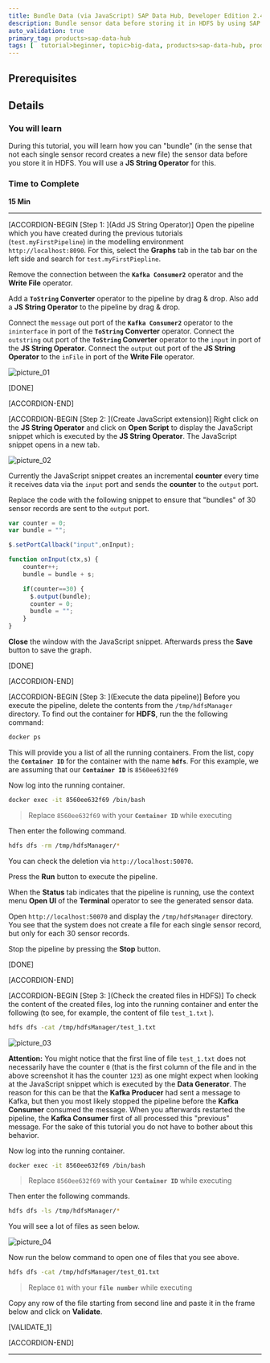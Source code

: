 ```yaml
---
title: Bundle Data (via JavaScript) SAP Data Hub, Developer Edition 2.4
description: Bundle sensor data before storing it in HDFS by using SAP Data Hub, developer edition 2.4.
auto_validation: true
primary_tag: products>sap-data-hub
tags: [  tutorial>beginner, topic>big-data, products>sap-data-hub, products>sap-vora ]
---
```


## Prerequisites

## Details
### You will learn  
During this tutorial, you will learn how you can "bundle" (in the sense that not each single sensor record creates a new file) the sensor data before you store it in HDFS. You will use a **JS String Operator** for this.

### Time to Complete
**15 Min**

---

[ACCORDION-BEGIN [Step 1: ](Add JS String Operator)]
Open the pipeline which you have created during the previous tutorials (`test.myFirstPipeline`) in the modelling environment `http://localhost:8090`. For this, select the **Graphs** tab in the tab bar on the left side and search for `test.myFirstPiepline`.

Remove the connection between the **`Kafka Consumer2`** operator and the **Write File** operator.

Add a **`ToString` Converter** operator to the pipeline by drag & drop. Also add a **JS String Operator** to the pipeline by drag & drop.

Connect the `message` out port of the **`Kafka Consumer2`** operator to the `ininterface` in port of the **`ToString` Converter** operator. Connect the `outstring` out port of the **`ToString` Converter** operator to the `input` in port of the **JS String Operator**. Connect the `output` out port of the **JS String Operator** to the `inFile` in port of the **Write File** operator.

![picture_01](./datahub-pipelines-v2-bundledata_01.png)  

[DONE]

[ACCORDION-END]

[ACCORDION-BEGIN [Step 2: ](Create JavaScript extension)]
Right click on the **JS String Operator** and click on **Open Script** to display the JavaScript snippet which is executed by the **JS String Operator**. The JavaScript snippet opens in a new tab.

![picture_02](./datahub-pipelines-v2-bundledata_02.png)  

Currently the JavaScript snippet creates an incremental **counter** every time it receives data via the `input` port and sends the **counter** to the `output` port.

Replace the code with the following snippet to ensure that "bundles" of 30 sensor records are sent to the `output` port.

```javascript
var counter = 0;
var bundle = "";

$.setPortCallback("input",onInput);

function onInput(ctx,s) {
    counter++;
    bundle = bundle + s;

    if(counter==30) {
      $.output(bundle);
      counter = 0;
      bundle = "";
    }
}
```

**Close** the window with the JavaScript snippet. Afterwards press the **Save** button to save the graph.

[DONE]

[ACCORDION-END]

[ACCORDION-BEGIN [Step 3: ](Execute the data pipeline)]
Before you execute the pipeline, delete the contents from the `/tmp/hdfsManager` directory. To find out the container for **HDFS**, run the the following command:

```sh
docker ps
```
This will provide you a list of all the running containers. From the list, copy the **`Container ID`** for the container with the name **`hdfs`**. For this example, we are assuming that our **`Container ID`** is `8560ee632f69`

Now log into the running container.

```sh
docker exec -it 8560ee632f69 /bin/bash
```
>Replace `8560ee632f69` with your **`Container ID`** while executing

Then enter the following command.

```sh
hdfs dfs -rm /tmp/hdfsManager/*
```

You can check the deletion via `http://localhost:50070`.

Press the **Run** button to execute the pipeline.

When the **Status** tab indicates that the pipeline is running, use the context menu **Open UI** of the **Terminal** operator to see the generated sensor data.

Open `http://localhost:50070` and display the `/tmp/hdfsManager` directory. You see that the system does not create a file for each single sensor record, but only for each 30 sensor records.

Stop the pipeline by pressing the **Stop** button.

[DONE]

[ACCORDION-END]

[ACCORDION-BEGIN [Step 3: ](Check the created files in HDFS)]
To check the content of the created files, log into the running container and enter the following (to see, for example, the content of file `test_1.txt` ).

```sh
hdfs dfs -cat /tmp/hdfsManager/test_1.txt
```


![picture_03](./datahub-pipelines-v2-bundledata_03.png)  

**Attention:** You might notice that the first line of file `test_1.txt` does not necessarily have the counter `0` (that is the first column of the file and in the above screenshot it has the counter `123`) as one might expect when looking at the JavaScript snippet which is executed by the **Data Generator**. The reason for this can be that the **Kafka Producer** had sent a message to Kafka, but then you most likely stopped the pipeline before the **Kafka Consumer** consumed the message. When you afterwards restarted the pipeline, the **Kafka Consumer** first of all processed this "previous" message. For the sake of this tutorial you do not have to bother about this behavior.

Now log into the running container.

```sh
docker exec -it 8560ee632f69 /bin/bash
```
>Replace `8560ee632f69` with your **`Container ID`** while executing

Then enter the following commands.

```sh
hdfs dfs -ls /tmp/hdfsManager/*
```
You will see a lot of files as seen below.

![picture_04](./datahub-pipelines-v2-bundledata_04.png)

Now run the below command to open one of files that you see above.

```sh
hdfs dfs -cat /tmp/hdfsManager/test_01.txt
```
>Replace `01` with your **`file number`** while executing

Copy any row of the file starting from second line and paste it in the frame below and click on **Validate**.

[VALIDATE_1]

[ACCORDION-END]

---
